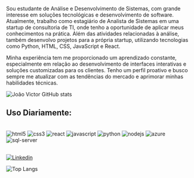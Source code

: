 Sou estudante de Análise e Desenvolvimento de Sistemas, com grande interesse em soluções tecnológicas e desenvolvimento de software. Atualmente, trabalho como estagiário de Analista de Sistemas em uma startup de consultoria de TI, onde tenho a oportunidade de aplicar meus conhecimentos na prática.
Além das atividades relacionadas à análise, também desenvolvo projetos para a própria startup, utilizando tecnologias como Python, HTML, CSS, JavaScript e React.

Minha experiência tem me proporcionado um aprendizado constante, especialmente em relação ao desenvolvimento de interfaces interativas e soluções customizadas para os clientes. Tenho um perfil proativo e busco sempre me atualizar com as tendências do mercado e aprimorar minhas habilidades técnicas.


![João Victor GitHub stats](https://github-readme-stats.vercel.app/api?username=Longhin08&show_icons=true&theme=radical)


## Uso Diariamente:

<div style="display: inline_block"><br/>
    <img align="center" alt="html5" src="https://img.shields.io/badge/HTML5-E34F26?style=for-the-badge&logo=html5&logoColor=white"/>
     <img align="center" alt="css3" src="https://img.shields.io/badge/CSS3-1572B6?style=for-the-badge&logo=css3&logoColor=white"/>
     <img align="center" alt="react" src="https://img.shields.io/badge/React-20232A?style=for-the-badge&logo=react&logoColor=61DAFB"/>
       <img align="center" alt="javascript" src="https://img.shields.io/badge/JavaScript-323330?style=for-the-badge&logo=javascript&logoColor=F7DF1E"/>
       <img align="center" alt="python" src="https://img.shields.io/badge/Python-14354C?style=for-the-badge&logo=python&logoColor=white"/>
        <img align="center" alt="nodejs" src="https://img.shields.io/badge/Node.js-43853D?style=for-the-badge&logo=node.js&logoColor=white"/>
        <img align="center" alt="azure" src="https://img.shields.io/badge/Microsoft_Azure-0089D6?style=for-the-badge&logo=microsoft-azure&logoColor=white"/>
        <img align="center" alt="sql-server" src="https://img.shields.io/badge/Microsoft_SQL_Server-CC2927?style=for-the-badge&logo=microsoft-sql-server&logoColor=white"/>
</div>

##

[![Linkedin](https://img.shields.io/badge/LinkedIn-0077B5?style=for-the-badge&logo=linkedin&logoColor=white)](https://www.linkedin.com/in/jo%C3%A3o-victor-longhin-ramos-50b49922b/)

![Top Langs](https://github-readme-stats.vercel.app/api/top-langs/?username=Longhin08&theme=blue-green)
